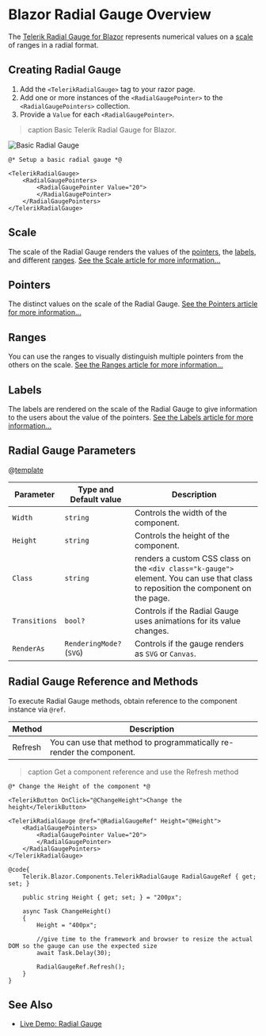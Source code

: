 
# Blazor Radial Gauge Overview

The <a href = "https://www.telerik.com/blazor-ui/radial-gauge" target="_blank">Telerik Radial Gauge for Blazor</a> represents numerical values on a [scale](slug:radial-gauge-scale) of ranges in a radial format.

## Creating Radial Gauge

1. Add the `<TelerikRadialGauge>` tag to your razor page.
1. Add one or more instances of the `<RadialGaugePointer>` to the `<RadialGaugePointers>` collection.
1. Provide a `Value` for each `<RadialGaugePointer>`.

>caption Basic Telerik Radial Gauge for Blazor.

![Basic Radial Gauge](images/basic-radial-gauge.png)

````RAZOR
@* Setup a basic radial gauge *@

<TelerikRadialGauge>
    <RadialGaugePointers>
        <RadialGaugePointer Value="20">            
        </RadialGaugePointer>        
    </RadialGaugePointers>    
</TelerikRadialGauge>
````

## Scale

The scale of the Radial Gauge renders the values of the [pointers](slug:radial-gauge-pointers), the [labels](slug:radial-gauge-labels), and different [ranges](slug:radial-gauge-ranges). [See the Scale article for more information...](slug:radial-gauge-scale)

## Pointers

The distinct values on the scale of the Radial Gauge. [See the Pointers article for more information...](slug:radial-gauge-pointers)

## Ranges

You can use the ranges to visually distinguish multiple pointers from the others on the scale. [See the Ranges article for more information...](slug:radial-gauge-ranges)

## Labels

The labels are rendered on the scale of the Radial Gauge to give information to the users about the value of the pointers. [See the Labels article for more information...](slug:radial-gauge-labels)

## Radial Gauge Parameters

@[template](/_contentTemplates/common/parameters-table-styles.md#table-layout)

| Parameter | Type and Default value | Description |
|-----------|------------------------|-------------|
| `Width` | `string` | Controls the width of the component. |
| `Height` | `string` | Controls the height of the component. |
| `Class` | `string` | renders a custom CSS class on the `<div class="k-gauge">` element. You can use that class to reposition the component on the page. |
| `Transitions` | `bool?` | Controls if the Radial Gauge uses animations for its value changes. |
| `RenderAs` | `RenderingMode?` <br /> (`SVG`) | Controls if the gauge renders as `SVG` or `Canvas`. |

## Radial Gauge Reference and Methods

To execute Radial Gauge methods, obtain reference to the component instance via `@ref`.

| Method | Description |
|---------|-------------|
| Refresh | You can use that method to programmatically re-render the component. |

>caption Get a component reference and use the Refresh method

````RAZOR
@* Change the Height of the component *@

<TelerikButton OnClick="@ChangeHeight">Change the height</TelerikButton>

<TelerikRadialGauge @ref="@RadialGaugeRef" Height="@Height">
    <RadialGaugePointers>
        <RadialGaugePointer Value="20">
        </RadialGaugePointer>
    </RadialGaugePointers>
</TelerikRadialGauge>

@code{
    Telerik.Blazor.Components.TelerikRadialGauge RadialGaugeRef { get; set; }

    public string Height { get; set; } = "200px";

    async Task ChangeHeight()
    {
        Height = "400px";

        //give time to the framework and browser to resize the actual DOM so the gauge can use the expected size
        await Task.Delay(30);

        RadialGaugeRef.Refresh();
    }
}
````

## See Also

* [Live Demo: Radial Gauge](https://demos.telerik.com/blazor-ui/radialgauge/overview)
